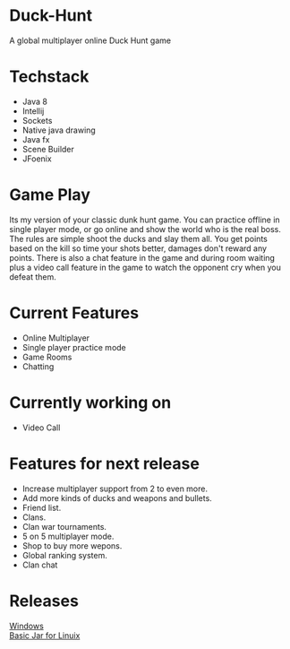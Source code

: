 # Duck-Hunt
A global multiplayer online Duck Hunt game

# Techstack 
 * Java 8
 * Intellij 
 * Sockets
 * Native java drawing
 * Java fx
 * Scene Builder
 * JFoenix 

# Game Play
Its my version of your classic dunk hunt game.
You can practice offline in single player mode, or go online and show the world who is the real boss.
The rules are simple shoot the ducks and slay them all.
You get points based on the kill so time your shots better, damages don't reward any points.
There is also a chat feature in the game and during room waiting plus a video call feature in the game to watch the opponent cry when you defeat them.


# Current Features
* Online Multiplayer
* Single player practice mode
* Game Rooms 
* Chatting

# Currently working on
* Video Call


# Features for next release
* Increase multiplayer support from 2 to even more.
* Add more kinds of ducks and weapons and bullets.
* Friend list.
* Clans.
* Clan war tournaments.
* 5 on 5 multiplayer mode.
* Shop to buy more wepons.
* Global ranking system.
* Clan chat 

# Releases
[Windows](https://sahajbamba.me/Files/Duck-Hunt.exe)
<br>
[Basic Jar for Linuix](https://sahajbamba.me/Files/Duck-Hunt.jar)
